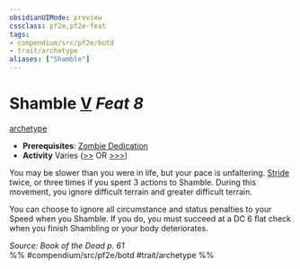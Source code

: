 ```yaml
---
obsidianUIMode: preview
cssclass: pf2e,pf2e-feat
tags:
- compendium/src/pf2e/botd
- trait/archetype
aliases: ["Shamble"]
---
```

# Shamble  [V](../../Rules/core-rulebook/chapter-9-playing-the-game.md#Actions "Varies") *Feat 8*  
[archetype](../../Rules/traits/archetype.md)  

- **Prerequisites**: [Zombie Dedication](zombie-dedication-botd.md)
- **Activity** Varies ([>>](../../Rules/core-rulebook/chapter-9-playing-the-game.md#Actions "Two-Action") OR [>>>](../../Rules/core-rulebook/chapter-9-playing-the-game.md#Actions "Three-Action"))

You may be slower than you were in life, but your pace is unfaltering. [Stride](../../Rules/actions/stride.md) twice, or three times if you spent 3 actions to Shamble. During this movement, you ignore difficult terrain and greater difficult terrain.

You can choose to ignore all circumstance and status penalties to your Speed when you Shamble. If you do, you must succeed at a DC 6 flat check when you finish Shambling or your body deteriorates.

*Source: Book of the Dead p. 61*  
%% #compendium/src/pf2e/botd #trait/archetype %%